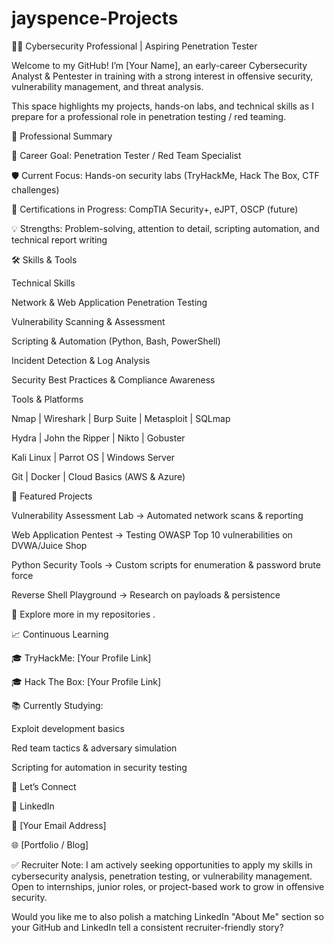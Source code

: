 # jayspence-Projects
👨‍💻 Cybersecurity Professional | Aspiring Penetration Tester

Welcome to my GitHub! I’m [Your Name], an early-career Cybersecurity Analyst & Pentester in training with a strong interest in offensive security, vulnerability management, and threat analysis.

This space highlights my projects, hands-on labs, and technical skills as I prepare for a professional role in penetration testing / red teaming.

📌 Professional Summary

🎯 Career Goal: Penetration Tester / Red Team Specialist

🛡️ Current Focus: Hands-on security labs (TryHackMe, Hack The Box, CTF challenges)

📜 Certifications in Progress: CompTIA Security+, eJPT, OSCP (future)

💡 Strengths: Problem-solving, attention to detail, scripting automation, and technical report writing

🛠️ Skills & Tools

Technical Skills

Network & Web Application Penetration Testing

Vulnerability Scanning & Assessment

Scripting & Automation (Python, Bash, PowerShell)

Incident Detection & Log Analysis

Security Best Practices & Compliance Awareness

Tools & Platforms

Nmap | Wireshark | Burp Suite | Metasploit | SQLmap

Hydra | John the Ripper | Nikto | Gobuster

Kali Linux | Parrot OS | Windows Server

Git | Docker | Cloud Basics (AWS & Azure)

📂 Featured Projects

Vulnerability Assessment Lab → Automated network scans & reporting

Web Application Pentest → Testing OWASP Top 10 vulnerabilities on DVWA/Juice Shop

Python Security Tools → Custom scripts for enumeration & password brute force

Reverse Shell Playground → Research on payloads & persistence

📌 Explore more in my repositories
.

📈 Continuous Learning

🎓 TryHackMe: [Your Profile Link]

🎓 Hack The Box: [Your Profile Link]

📚 Currently Studying:

Exploit development basics

Red team tactics & adversary simulation

Scripting for automation in security testing

🤝 Let’s Connect

💼 LinkedIn

📧 [Your Email Address]

🌐 [Portfolio / Blog]

✅ Recruiter Note: I am actively seeking opportunities to apply my skills in cybersecurity analysis, penetration testing, or vulnerability management. Open to internships, junior roles, or project-based work to grow in offensive security.

Would you like me to also polish a matching LinkedIn "About Me" section so your GitHub and LinkedIn tell a consistent recruiter-friendly story?
